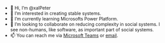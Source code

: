 - 👋 Hi, I’m @xalPeter
- 👀 I’m interested in creating stable systems.
- 🌱 I’m currently learning Microsofts Power Platform.
- 💞️ I’m looking to collaborate on reducing complexity in social systems. I see non-humans, like software, as important part of social systems.
- 📫 You can reach me via [Microsoft Teams](https://teams.microsoft.com/l/chat/0/0?users=peter.flucher@xal.com) or [email](mailto:peter.flucher@xal.com).

<!---
xalPeter/xalPeter is a ✨ special ✨ repository because its `README.md` (this file) appears on your GitHub profile.
You can click the Preview link to take a look at your changes.
--->
